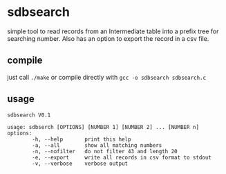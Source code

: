 # sdbsearch

simple tool to read records from an Intermediate table into a prefix tree for searching number.
Also has an option to export the record in a csv file.

## compile
just call `./make` or compile directly with `gcc -o sdbsearch sdbsearch.c`

## usage
```
sdbsearch V0.1

usage: sdbserch [OPTIONS] [NUMBER 1] [NUMBER 2] ... [NUMBER n]
options:
        -h, --help       print this help
        -a, --all        show all matching numbers
        -n, --nofilter   do not filter 43 and length 20
        -e, --export     write all records in csv format to stdout
        -v, --verbose    verbose output

```
